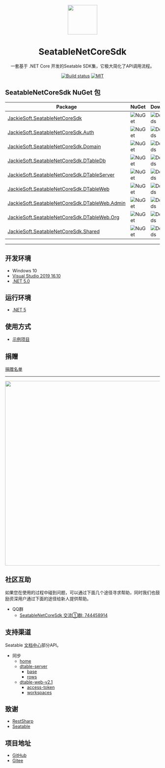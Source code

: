 <p align="center">
  <a href="https://gitee.com/cxponline/seatable-net-core-sdk">
    <img width="96" src="https://seatable-sdk.oss-cn-qingdao.aliyuncs.com/seatable-sdk.png">
  </a>
</p>

<h1 align="center">SeatableNetCoreSdk</h1>

<div align="center">

一套基于 .NET Core 开发的Seatable SDK集，它极大简化了API调用流程。

[![Build status][github-action-image]][github-action-url]
[![MIT][license-image]](LICENSE.md)

[github-action-image]: https://img.shields.io/github/workflow/status/essensoft/paylink/build/main.svg?style=flat-square
[github-action-url]: https://github.com/essensoft/paylink/actions/workflows/build.yml?query=branch%3Amain
[license-image]: https://img.shields.io/badge/License-MIT-blue.svg?style=flat-square

</div>

## SeatableNetCoreSdk NuGet 包

Package  | NuGet | Downloads | TargetFrameworks
-------- | :---- | :-------- | ---------------
[JackieSoft.SeatableNetCoreSdk][nuget-netcore-sdk-url] | ![NuGet][nuget-netcore-sdk-v-image] | ![Downloads][nuget-netcore-sdk-dt-image] | ![net5.0][net5.0-Y-image]
[JackieSoft.SeatableNetCoreSdk.Auth][nuget-netcore-sdk-auth-url] | ![NuGet][nuget-netcore-sdk-auth-v-image] | ![Downloads][nuget-netcore-sdk-auth-dt-image] | ![net5.0][net5.0-Y-image]
[JackieSoft.SeatableNetCoreSdk.Domain][nuget-netcore-sdk-domain-url] | ![NuGet][nuget-netcore-sdk-domain-v-image] | ![Downloads][nuget-netcore-sdk-domain-dt-image] | ![net5.0][net5.0-Y-image]
[JackieSoft.SeatableNetCoreSdk.DTableDb][nuget-netcore-sdk-dtable-db-url] | ![NuGet][nuget-netcore-sdk-dtable-db-v-image] | ![Downloads][nuget-netcore-sdk-dtable-db-dt-image] | ![net5.0][net5.0-Y-image]
[JackieSoft.SeatableNetCoreSdk.DTableServer][nuget-netcore-sdk-dtable-server-url] | ![NuGet][nuget-netcore-sdk-dtable-server-v-image] | ![Downloads][nuget-netcore-sdk-dtable-server-dt-image] | ![net5.0][net5.0-Y-image]
[JackieSoft.SeatableNetCoreSdk.DTableWeb][nuget-netcore-sdk-dtable-web-url] | ![NuGet][nuget-netcore-sdk-dtable-web-v-image] | ![Downloads][nuget-netcore-sdk-dtable-web-dt-image] | ![net5.0][net5.0-Y-image]
[JackieSoft.SeatableNetCoreSdk.DTableWeb.Admin][nuget-netcore-sdk-dtable-web-admin-url] | ![NuGet][nuget-netcore-sdk-dtable-web-admin-v-image] | ![Downloads][nuget-netcore-sdk-dtable-web-admin-dt-image] | ![net5.0][net5.0-Y-image]
[JackieSoft.SeatableNetCoreSdk.DTableWeb.Org][nuget-netcore-sdk-dtable-web-org-url] | ![NuGet][nuget-netcore-sdk-dtable-web-org-v-image] | ![Downloads][nuget-netcore-sdk-dtable-web-org-dt-image] | ![net5.0][net5.0-Y-image]
[JackieSoft.SeatableNetCoreSdk.Shared][nuget-netcore-sdk-shared-url] | ![NuGet][nuget-netcore-sdk-shared-v-image] | ![Downloads][nuget-netcore-sdk-shared-dt-image] | ![net5.0][net5.0-Y-image]

[nuget-netcore-sdk-url]: https://www.nuget.org/packages/JackieSoft.SeatableNetCoreSdk/
[nuget-netcore-sdk-v-image]: https://img.shields.io/nuget/v/Essensoft.Paylink.Alipay.svg?style=flat-square
[nuget-netcore-sdk-dt-image]: https://img.shields.io/nuget/dt/Essensoft.Paylink.Alipay.svg?style=flat-square
[nuget-netcore-sdk-auth-url]: https://www.nuget.org/packages/JackieSoft.SeatableNetCoreSdk.Auth/
[nuget-netcore-sdk-auth-v-image]: https://img.shields.io/nuget/v/Essensoft.Paylink.Alipay.svg?style=flat-square
[nuget-netcore-sdk-auth-dt-image]: https://img.shields.io/nuget/dt/Essensoft.Paylink.Alipay.svg?style=flat-square
[nuget-netcore-sdk-domain-url]: https://www.nuget.org/packages/JackieSoft.SeatableNetCoreSdk.Domain/
[nuget-netcore-sdk-domain-v-image]: https://img.shields.io/nuget/v/Essensoft.Paylink.Alipay.svg?style=flat-square
[nuget-netcore-sdk-domain-dt-image]: https://img.shields.io/nuget/dt/Essensoft.Paylink.Alipay.svg?style=flat-square
[nuget-netcore-sdk-dtable-db-url]: https://www.nuget.org/packages/JackieSoft.SeatableNetCoreSdk.DTableDb/
[nuget-netcore-sdk-dtable-db-v-image]: https://img.shields.io/nuget/v/Essensoft.Paylink.Alipay.svg?style=flat-square
[nuget-netcore-sdk-dtable-db-dt-image]: https://img.shields.io/nuget/dt/Essensoft.Paylink.Alipay.svg?style=flat-square
[nuget-netcore-sdk-dtable-server-url]: https://www.nuget.org/packages/JackieSoft.SeatableNetCoreSdk.DTableServer/
[nuget-netcore-sdk-dtable-server-v-image]: https://img.shields.io/nuget/v/Essensoft.Paylink.Alipay.svg?style=flat-square
[nuget-netcore-sdk-dtable-server-dt-image]: https://img.shields.io/nuget/dt/Essensoft.Paylink.Alipay.svg?style=flat-square
[nuget-netcore-sdk-dtable-web-url]: https://www.nuget.org/packages/JackieSoft.SeatableNetCoreSdk.DTableWeb/
[nuget-netcore-sdk-dtable-web-v-image]: https://img.shields.io/nuget/v/Essensoft.Paylink.Alipay.svg?style=flat-square
[nuget-netcore-sdk-dtable-web-dt-image]: https://img.shields.io/nuget/dt/Essensoft.Paylink.Alipay.svg?style=flat-square
[nuget-netcore-sdk-dtable-web-admin-url]: https://www.nuget.org/packages/JackieSoft.SeatableNetCoreSdk.DTableWeb.Admin/
[nuget-netcore-sdk-dtable-web-admin-v-image]: https://img.shields.io/nuget/v/Essensoft.Paylink.Alipay.svg?style=flat-square
[nuget-netcore-sdk-dtable-web-admin-dt-image]: https://img.shields.io/nuget/dt/Essensoft.Paylink.Alipay.svg?style=flat-square
[nuget-netcore-sdk-dtable-web-org-url]: https://www.nuget.org/packages/JackieSoft.SeatableNetCoreSdk.DTableWeb.Org/
[nuget-netcore-sdk-dtable-web-org-v-image]: https://img.shields.io/nuget/v/Essensoft.Paylink.Alipay.svg?style=flat-square
[nuget-netcore-sdk-dtable-web-org-dt-image]: https://img.shields.io/nuget/dt/Essensoft.Paylink.Alipay.svg?style=flat-square
[nuget-netcore-sdk-shared-url]: https://www.nuget.org/packages/JackieSoft.SeatableNetCoreSdk.Shared/
[nuget-netcore-sdk-shared-v-image]: https://img.shields.io/nuget/v/Essensoft.Paylink.Alipay.svg?style=flat-square
[nuget-netcore-sdk-shared-dt-image]: https://img.shields.io/nuget/dt/Essensoft.Paylink.Alipay.svg?style=flat-square
[net5.0-Y-image]: https://img.shields.io/badge/net5.0-Y-brightgreen.svg?style=flat-square

---

## 开发环境

* Windows 10
* [Visual Studio 2019 16.10](https://visualstudio.microsoft.com)
* [.NET 5.0](https://dotnet.microsoft.com/download/dotnet/5.0)

## 运行环境

- [.NET 5](https://dotnet.microsoft.com/download/dotnet/5.0)

## 使用方式

* [示例项目](https://e.gitee.com/jiejiang_network/repos/jiejiang_network/seatable-netcore-sdk/tree/dev/SeatableNetCoreSdk%2Fsamples%2FWebApplicationSample)

## 捐赠

[捐赠名单](FUNDING.md)

---

<img src="https://seatable-sdk.oss-cn-qingdao.aliyuncs.com/qrcode-pay.png" width="600">

## 社区互助

如果您在使用的过程中碰到问题，可以通过下面几个途径寻求帮助，同时我们也鼓励资深用户通过下面的途径给新人提供帮助。

* QQ群
    - [SeatableNetCoreSdk 交流①群: 744458914](https://seatable-sdk.oss-cn-qingdao.aliyuncs.com/seatable-netcore-sdk-qqun.jpg)        

## 支持渠道

Seatable [文档中心](https://docs.seatable.cn/published/seatable-api/home.md)部分API。

* 同步
    - [home](https://docs.seatable.cn/published/seatable-api/home.md)
    - [dtable-server](https://docs.seatable.cn/published/seatable-api/dtable-server)
        - [base](https://docs.seatable.cn/published/seatable-api/dtable-server/bases.md)
        - [rows](https://docs.seatable.cn/published/seatable-api/dtable-server/rows.md)
    - [dtable-web-v2.1](https://docs.seatable.cn/published/seatable-api/dtable-web-v2.1)
        - [access-token](https://docs.seatable.cn/published/seatable-api/dtable-web-v2.1/access-token.md)
        - [workspaces](https://docs.seatable.cn/published/seatable-api/dtable-web-v2.1/workspaces.md)

    
## 致谢

- [RestSharp](https://restsharp.dev/)
- [Seatable](https://www.seatable.cn/)

## 项目地址

- [GitHub](https://github.com/cxponline/SeatableNetCoreSdk)
- [Gitee](https://gitee.com/cxponline/seatable-net-core-sdk)

